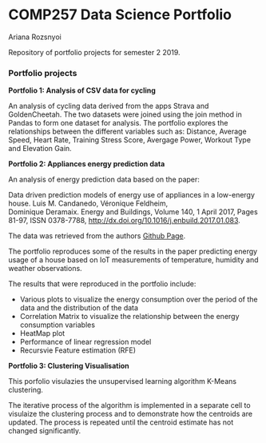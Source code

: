 COMP257 Data Science Portfolio 
===

Ariana Rozsnyoi

Repository of portfolio projects for semester 2 2019.

### Portfolio projects

**Portfolio 1: Analysis of CSV data for cycling**

An analysis of cycling data derived from the apps Strava and GoldenCheetah. The two datasets were joined using the join method in Pandas to form one dataset for analysis. The portfolio explores the relationships between the different variables such as: Distance, Average Speed, Heart Rate, Training Stress Score, Avergage Power, Workout Type and Elevation Gain. 

**Portfolio 2: Appliances energy prediction data**

An analysis of energy prediction data based on the paper: 
   
   Data driven prediction models of energy use of appliances in a low-energy house. Luis M. Candanedo, Véronique Feldheim,    
    Dominique Deramaix. Energy and Buildings, Volume 140, 1 April 2017, Pages 81-97, ISSN 0378-7788,
    http://dx.doi.org/10.1016/j.enbuild.2017.01.083.

The data was retrieved from the authors [Github Page](https://github.com/LuisM78/Appliances-energy-prediction-data).
    
The portfolio reproduces some of the results in the paper predicting energy usage of a house based on IoT measurements of temperature, humidity and weather observations. 

The results that were reproduced in the portfolio include:
- Various plots to visualize the energy consumption over the period of the data and the distribution of the data
- Correlation Matrix to visualize the relationship between the energy consumption variables
- HeatMap plot
- Performance of linear regression model
- Recursvie Feature estimation (RFE)

**Portfolio 3: Clustering Visualisation**

This porfolio visulazies the unsupervised learning algorithm K-Means clustering.


The iterative process of the algorithm is implemented in a separate cell to visulaize the clustering process and to demonstrate how the centroids are updated. The process is repeated until the centroid estimate has not changed significantly.



